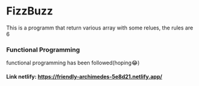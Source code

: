 # FizzBuzz
This is a programm that return various array with some relues, the rules are 6 

### Functional Programming
functional programming has been followed(hoping:joy:)

#### Link netlify: https://friendly-archimedes-5e8d21.netlify.app/
